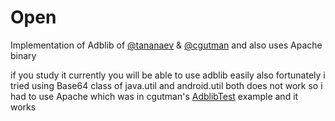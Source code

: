 # Open
Implementation of Adblib of [@tananaev](https://github.com/tananaev/adblib) &amp; [@cgutman](https://github.com/cgutman/AdbLib)
and also uses Apache binary

if you study it currently you will be able to use adblib easily 
also fortunately i tried using Base64 class of java.util and android.util both does not work so i had to use Apache which was in cgutman's [AdblibTest](https://github.com/cgutman/AdbLibTest) example and it works
